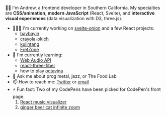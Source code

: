 <!--
**aqandrew/aqandrew** is a ✨ _special_ ✨ repository because its `README.md` (this file) appears on your GitHub profile.

Here are some ideas to get you started:

- 🔭 I'm currently working on ...
- 🌱 I'm currently learning ...
- 👯 I'm looking to collaborate on ...
- 🤔 I'm looking for help with ...
- 💬 Ask me about ...
- 📫 How to reach me: ...
- 😄 Pronouns: ...
- ⚡ Fun fact: ...
-->

👋🏽 I'm Andrew, a frontend developer in Southern California. My specialties are **CSS/animation**, **modern JavaScript** (React, Svelte), and **interactive visual experiences** (data visualization with D3, three.js).

- 👨🏽‍💻 I'm currently working on [svelte-onion](https://github.com/aqandrew/svelte-onion) and a few React projects:
  - [baybayin](https://github.com/aqandrew/baybayin)
  - [crayola-oklch](https://github.com/aqandrew/crayola-oklch)
  - [kulintang](https://github.com/aqandrew/kulintang)
  - [FretZone](https://fret.zone/)
- 🌱 I'm currently learning:
  - [Web Audio API](https://developer.mozilla.org/en-US/docs/Web/API/Web_Audio_API)
  - [react-three-fiber](https://aqandrew.com/blog/10-sided-die-react/)
  - how to play [octavina](https://en.wikipedia.org/wiki/Octavina)
- 💬 Ask me about prog metal, jazz, or The Food Lab
- 📫 How to reach me: [Twitter](https://twitter.com/aqandrew) or [email](mailto:hi@aqandrew.com)
- ⚡ Fun fact: Two of my CodePens have been picked for CodePen's front page.
  1. [React music visualizer](https://codepen.io/aqandrew/pen/OJVNRgV)
  2. [ginger beer cat infinite zoom](https://codepen.io/aqandrew/pen/NWNzJNN)
